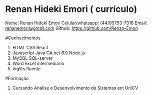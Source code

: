 # Renan Hideki Emori ( currículo)

Nome: Renan Hideki Emori
Celular/whatsapp: (44)99753-7316
Email: renanemori@gmail.com
Github: https://github.com/Renan-Emori

#Conhecimentos
1) HTML CSS React
2) Javascript Java C#.net 6.0 Node.js
3) MySQL SQL-server
4) Word excel intermediário
5) Inglês fluente

#Formação
1) Cursando Análise e Desenvolvimento de Sistemas em UniCV
